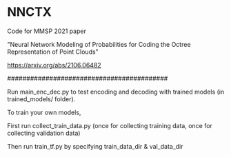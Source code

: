 # NNCTX

Code for MMSP 2021 paper 

"Neural Network Modeling of Probabilities for Coding the Octree Representation of Point Clouds"

https://arxiv.org/abs/2106.06482

##########################################

Run main_enc_dec.py to test encoding and decoding with trained models (in trained_models/ folder).

To train your own models, 

First run collect_train_data.py (once for collecting training data, once for collecting validation data)

Then run train_tf.py by specifying train_data_dir & val_data_dir 
